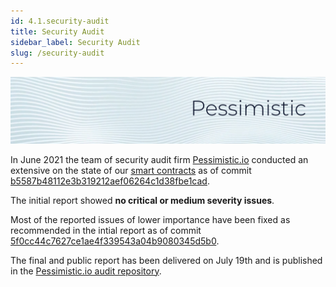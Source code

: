 ```yaml
---
id: 4.1.security-audit
title: Security Audit
sidebar_label: Security Audit
slug: /security-audit
---
```


[![img](../static/img/pessimistic.png)](https://pessimistic.io/)

In June 2021 the team of security audit firm [Pessimistic.io](https://pessimistic.io/) conducted an extensive on the state of our [smart contracts](https://github.com/thxprotocol/modules-solidity) as of commit [b5587b48112e3b319212aef06264c1d38fbe1cad](https://github.com/thxprotocol/modules-solidity/commit/b5587b48112e3b319212aef06264c1d38fbe1cad). 

The initial report showed **no critical or medium severity issues**. 

Most of the reported issues of lower importance have been fixed as recommended in the intial report as of commit [5f0cc44c7627ce1ae4f339543a04b9080345d5b0](https://github.com/thxprotocol/modules-solidity/commit/5f0cc44c7627ce1ae4f339543a04b9080345d5b0). 

The final and public report has been delivered on July 19th and is published in the [Pessimistic.io audit repository](https://github.com/pessimistic-io/audits/blob/main/THX%20Security%20Analysis%20by%20Pessimistic.pdf).